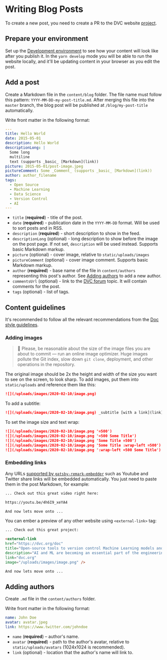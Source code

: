 # Writing Blog Posts

To create a new post, you need to create a PR to the DVC website
[project](https://github.com/iterative/dvc.org).

## Prepare your environment

Set up the
[Development environment](/doc/user-guide/contributing/docs#development-environment)
to see how your content will look like after you publish it. In the
`yarn develop` mode you will be able to run the website locally, and it'll be
updating content in your browser as you edit the post.

## Add a post

Create a Markdown file in the `content/blog` folder. The file name must follow
this pattern: `YYYY-MM-DD-my-post-title.md`. After merging this file into the
`master` branch, the blog post will be published at `/blog/my-post-title`
automatically.

Write front matter in the following format:

```yaml
---
title: Hello World
date: 2015-05-01
description: Hello World
descriptionLong: |
  Some long
  multiline
  text (supports _basic_ [Markdown](link))
picture: 2015-05-01/post-image.jpeg
pictureComment: Some _Comment_ (supports _basic_ [Markdown](link))
author: author_filename
tags:
  - Open Source
  - Machine Learning
  - Data Science
  - Version Control
  - AI
---

```

- `title` (**required**) - title of the post.
- `date` (**required**) - publication date in the `YYYY-MM-DD` format. Will be
  used to sort posts and in RSS.
- `description` (**required**) - short description to show in the feed.
- `descriptionLong` (optional) - long description to show before the image on
  the post page. If not set, `description` will be used instead. Supports basic
  Markdown markup.
- `picture` (optional) - cover image, relative to `static/uploads/images`
- `pictureComment` (optional) - cover image comment. Supports basic Markdown
  markup.
- `author` (**required**) - base name of the file in `content/authors`
  representing this post's author. See
  [Adding authors](/doc/user-guide/contributing/blog#adding-authors) to add a
  new author.
- `commentsUrl` (optional) - link to the [DVC forum](https://discuss.dvc.org)
  topic. It will contain comments for the post.
- `tags` (optional) - list of tags.

## Content guidelines

It's recommended to follow all the relevant recommendations from the
[Doc style guidelines](/doc/user-guide/contributing/docs#doc-style-guidelines-javascript-and-markdown).

### Adding images

> 🙏 Please, be reasonable about the size of the image files you are about to
> commit — run an online image optimizer. Huge images pollute the Git index,
> slow down `git clone`, deployment, and other operations in the repository.

The original image should be 2x the height and width of the size you want to see
on the screen, to look sharp. To add images, put them into `static/uploads` and
reference them like this:

```md
![](/uploads/images/2020-02-10/image.png)
```

To add a subtitle:

```md
![](/uploads/images/2020-02-10/image.png) _subtitle [with a link](link)_
```

To set the image size and text wrap:

```md
![](/uploads/images/2020-02-10/image.png '=500')
![](/uploads/images/2020-02-10/image.png '=500 Some Title')
![](/uploads/images/2020-02-10/image.png 'Some Title =500')
![](/uploads/images/2020-02-10/image.png 'Some Title :wrap-left =500')
![](/uploads/images/2020-02-10/image.png ':wrap-left =500 Some Title')
```

### Embedding links

Any URLs
[supported by `gatsby-remark-embedder`](https://github.com/MichaelDeBoey/gatsby-remark-embedder#supported-services)
such as Youtube and Twitter share links will be embedded automatically. You just
need to paste them in the post Markdown, for example:

```md
... Check out this great video right here:

https://youtu.be/4h6I9_xeYA4

And now lets move onto ...
```

You can ember a preview of any other website using `<external-link>` tag:

```md
... Check out this great project:

<external-link
href="https://dvc.org/doc"
title="Open-source tools to version control Machine Learning models and experiments"
description="AI and ML are becoming an essential part of the engineering..."
link="dvc.org"
image="/uploads/images/image.png" />

And now lets move onto ...
```

## Adding authors

Create `.md` file in the `content/authors` folder.

Write front matter in the following format:

```yaml
name: John Doe
avatar: avatar.jpeg
link: https://www.twitter.com/johndoe
```

- `name` (**required**) – author's name.
- `avatar` (**required**) - path to the author's avatar, relative to
  `static/uploads/avatars` (1024x1024 is recommended).
- `link` (optional) - location that the author's name will link to.
